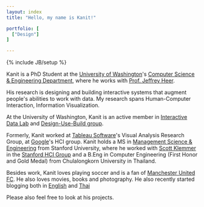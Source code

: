 ```yaml
---
layout: index
title: "Hello, my name is Kanit!"

portfolio: [
  ["Design"]
]

---
```

{% include JB/setup %}

Kanit is a PhD Student at the [University of Washington](http://www.uw.edu)'s [Computer Science & Engineering Department](http://cs.washington.edu), where he works with [Prof. Jeffrey Heer](http://jheer.org).  

His research is designing and building interactive systems that augment people's abilities to work with data. My research spans Human-Computer Interaction, Information Visualization.

At the University of Washington, Kanit is an active member in [Interactive Data Lab](http://idl.cs.washington.edu]) and [Design-Use-Build group](http://dub.washington.edu).

Formerly, Kanit worked at [Tableau Software](http://www.tableausoftware.com)'s Visual Analysis Research Group, at [Google](http://www.google.com)'s HCI group.  Kanit holds a MS in [Management Science & Engineering](http://msande.stanford.edu) from Stanford University, where he worked with [Scott Klemmer](http://hci.stanford.edu/srk) in the [Stanford HCI Group](http://hci.stanford.edu) and a B.Eng
in Computer Engineering (First Honor and Gold Medal) from Chulalongkorn University in Thailand.


Besides work, Kanit loves playing soccer and is a fan of [Manchester United FC](http://www.manutd.com]).  He also loves movies, books and photography.  He also recently started blogging both in  [English](http://medium.com/@kanitw) and [Thai](http://blog.yellowpigz.com])

Please also feel free to look at his projects.
